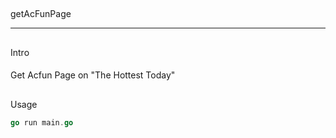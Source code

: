 ## 
getAcFunPage

----

## 
Intro

####  
Get Acfun Page on "The Hottest Today"

## 
Usage

```go
go run main.go
```

